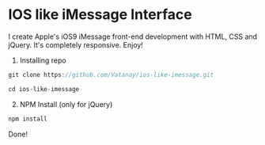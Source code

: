# IOS like iMessage Interface
I create Apple's iOS9 iMessage front-end development with HTML, CSS and jQuery. It's completely responsive. Enjoy!

1. Installing repo
```javascript
git clone https://github.com/Vatanay/ios-like-imessage.git
```

```javascript
cd ios-like-imessage
```

2. NPM Install (only for jQuery)

```javascript
npm install
```

Done!
